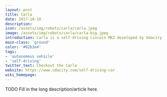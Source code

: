 ```yaml
---
layout: post
title: Carla
date: 2017-10-18
description:
icon: /assets/img/robots/carla/carla.jpeg
image: /assets/img/robots/carla/carla-big.jpeg
introduction: Carla is a self-driving Lincoln MKZ developed by Udacity and equipped with LIDAR, radar, and cameras.
main-class: 'ground'
color: '#02b3e4'
tags:
- 'autonomous vehicle'
- 'self-driving'
twitter_text: Checkout the Carla
website: https://www.udacity.com/self-driving-car
wiki_homepage: 
---
```


TODO Fill in the long description/article here.

